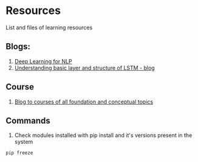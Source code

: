 # Resources
List and files of learning resources


## Blogs:
1. [Deep Learning for NLP](http://colah.github.io/posts/2014-07-NLP-RNNs-Representations/)
2. [Understanding basic layer and structure of LSTM - blog](http://research.google.com/pubs/OriolVinyals.html)

## Course
1. [Blog to courses of all foundation and conceptual topics](https://e2eml.school/blog.html#193)


## Commands
1. Check modules installed with pip install and it's versions present in the system
```
pip freeze
```
